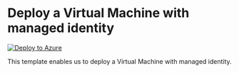 # Deploy a Virtual Machine with managed identity


[![Deploy to Azure](https://aka.ms/deploytoazurebutton)](https://portal.azure.com/#create/Microsoft.Template/uri/https%3A%2F%2Fraw.githubusercontent.com%2Fmehul-birari%2Fsample-arm-templates%2Fmaster%2Fvm-managed-identity%2Fazuredeploy.json)  

This template enables us to deploy a Virtual Machine with managed identity. 

